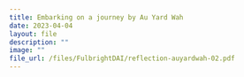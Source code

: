 ```yaml
---
title: Embarking on a journey by Au Yard Wah
date: 2023-04-04
layout: file
description: ""
image: ""
file_url: /files/FulbrightDAI/reflection-auyardwah-02.pdf
---
```

